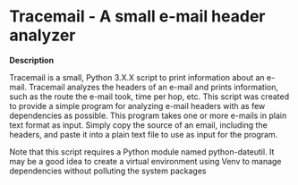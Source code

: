 # Tracemail - A small e-mail header analyzer

**Description**

Tracemail is a small, Python 3.X.X script to print information about
an e-mail. Tracemail analyzes the headers of an e-mail and prints
information, such as the route the e-mail took, time per hop, etc.
This script was created to provide a simple program for analyzing e-mail
headers with as few dependencies as possible. This program takes one or more
e-mails in plain text format as input. Simply copy the source of an email,
including the headers, and paste it into a plain text file to use as input
for the program.

Note that this script requires a Python module named python-dateutil. It may
be a good idea to create a virtual environment using Venv to manage
dependencies without polluting the system packages